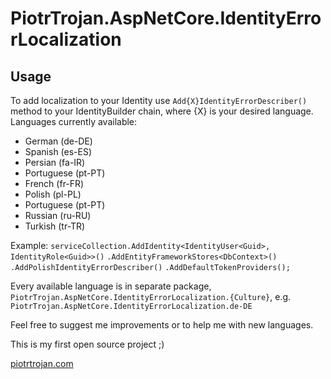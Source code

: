 
# PiotrTrojan.AspNetCore.IdentityErrorLocalization

## Usage

To add localization to your Identity use `Add{X}IdentityErrorDescriber()` method to your IdentityBuilder chain, where {X} is your desired language.
Languages currently available:

* German (de-DE)
* Spanish (es-ES)
* Persian (fa-IR)
* Portuguese (pt-PT)
* French (fr-FR)
* Polish (pl-PL)
* Portuguese (pt-PT)
* Russian (ru-RU)
* Turkish (tr-TR)

Example:
`serviceCollection.AddIdentity<IdentityUser<Guid>, IdentityRole<Guid>>()`
`.AddEntityFrameworkStores<DbContext>()`
`.AddPolishIdentityErrorDescriber()`
`.AddDefaultTokenProviders();`

Every available language is in separate package, `PiotrTrojan.AspNetCore.IdentityErrorLocalization.{Culture}`, e.g. `PiotrTrojan.AspNetCore.IdentityErrorLocalization.de-DE`

Feel free to suggest me improvements or to help me with new languages.

This is my first open source project ;)

[piotrtrojan.com](https://piotrtrojan.com)